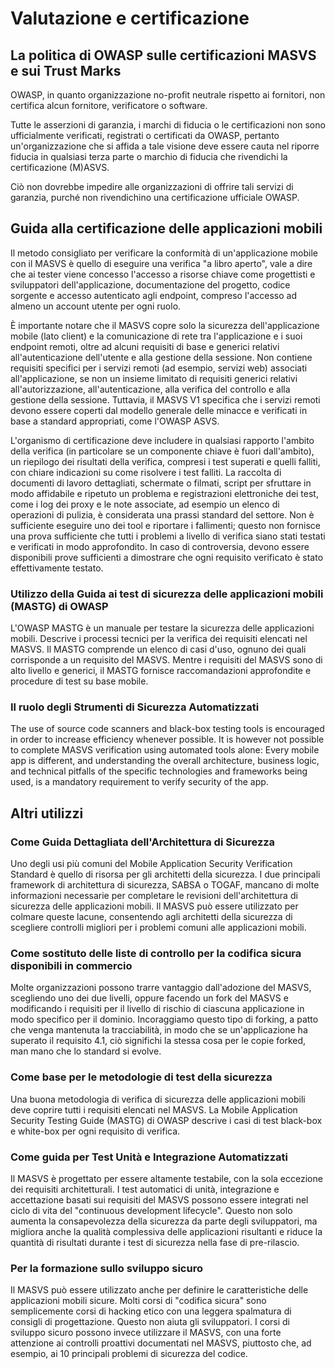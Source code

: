 # Valutazione e certificazione

## La politica di OWASP sulle certificazioni MASVS e sui Trust Marks

OWASP, in quanto organizzazione no-profit neutrale rispetto ai fornitori, non certifica alcun fornitore, verificatore o software.

Tutte le asserzioni di garanzia, i marchi di fiducia o le certificazioni non sono ufficialmente verificati, registrati o certificati da OWASP, pertanto un'organizzazione che si affida a tale visione deve essere cauta nel riporre fiducia in qualsiasi terza parte o marchio di fiducia che rivendichi la certificazione (M)ASVS.

Ciò non dovrebbe impedire alle organizzazioni di offrire tali servizi di garanzia, purché non rivendichino una certificazione ufficiale OWASP.

## Guida alla certificazione delle applicazioni mobili

Il metodo consigliato per verificare la conformità di un'applicazione mobile con il MASVS è quello di eseguire una verifica "a libro aperto", vale a dire che ai tester viene concesso l'accesso a risorse chiave come progettisti e sviluppatori dell'applicazione, documentazione del progetto, codice sorgente e accesso autenticato agli endpoint, compreso l'accesso ad almeno un account utente per ogni ruolo.

È importante notare che il MASVS copre solo la sicurezza dell'applicazione mobile (lato client) e la comunicazione di rete tra l'applicazione e i suoi endpoint remoti, oltre ad alcuni requisiti di base e generici relativi all'autenticazione dell'utente e alla gestione della sessione. Non contiene requisiti specifici per i servizi remoti (ad esempio, servizi web) associati all'applicazione, se non un insieme limitato di requisiti generici relativi all'autorizzazione, all'autenticazione, alla verifica del controllo e alla gestione della sessione. Tuttavia, il MASVS V1 specifica che i servizi remoti devono essere coperti dal modello generale delle minacce e verificati in base a standard appropriati, come l'OWASP ASVS.

L'organismo di certificazione deve includere in qualsiasi rapporto l'ambito della verifica (in particolare se un componente chiave è fuori dall'ambito), un riepilogo dei risultati della verifica, compresi i test superati e quelli falliti, con chiare indicazioni su come risolvere i test falliti. La raccolta di documenti di lavoro dettagliati, schermate o filmati, script per sfruttare in modo affidabile e ripetuto un problema e registrazioni elettroniche dei test, come i log dei proxy e le note associate, ad esempio un elenco di operazioni di pulizia, è considerata una prassi standard del settore. Non è sufficiente eseguire uno dei tool e riportare i fallimenti; questo non fornisce una prova sufficiente che tutti i problemi a livello di verifica siano stati testati e verificati in modo approfondito. In caso di controversia, devono essere disponibili prove sufficienti a dimostrare che ogni requisito verificato è stato effettivamente testato.

### Utilizzo della Guida ai test di sicurezza delle applicazioni mobili (MASTG) di OWASP

L'OWASP MASTG è un manuale per testare la sicurezza delle applicazioni mobili. Descrive i processi tecnici per la verifica dei requisiti elencati nel MASVS. Il MASTG comprende un elenco di casi d'uso, ognuno dei quali corrisponde a un requisito del MASVS. Mentre i requisiti del MASVS sono di alto livello e generici, il MASTG fornisce raccomandazioni approfondite e procedure di test su base mobile.

### Il ruolo degli Strumenti di Sicurezza Automatizzati

The use of source code scanners and black-box testing tools is encouraged in order to increase efficiency whenever possible. It is however not possible to complete MASVS verification using automated tools alone: Every mobile app is different, and understanding the overall architecture, business logic, and technical pitfalls of the specific technologies and frameworks being used, is a mandatory requirement to verify security of the app.

## Altri utilizzi

### Come Guida Dettagliata dell'Architettura di Sicurezza

Uno degli usi più comuni del Mobile Application Security Verification Standard è quello di risorsa per gli architetti della sicurezza. I due principali framework di architettura di sicurezza, SABSA o TOGAF, mancano di molte informazioni necessarie per completare le revisioni dell'architettura di sicurezza delle applicazioni mobili. Il MASVS può essere utilizzato per colmare queste lacune, consentendo agli architetti della sicurezza di scegliere controlli migliori per i problemi comuni alle applicazioni mobili.

### Come sostituto delle liste di controllo per la codifica sicura disponibili in commercio

Molte organizzazioni possono trarre vantaggio dall'adozione del MASVS, scegliendo uno dei due livelli, oppure facendo un fork del MASVS e modificando i requisiti per il livello di rischio di ciascuna applicazione in modo specifico per il dominio. Incoraggiamo questo tipo di forking, a patto che venga mantenuta la tracciabilità, in modo che se un'applicazione ha superato il requisito 4.1, ciò significhi la stessa cosa per le copie forked, man mano che lo standard si evolve.

### Come base per le metodologie di test della sicurezza

Una buona metodologia di verifica di sicurezza delle applicazioni mobili deve coprire tutti i requisiti elencati nel MASVS. La Mobile Application Security Testing Guide (MASTG) di OWASP descrive i casi di test black-box e white-box per ogni requisito di verifica.

### Come guida per Test Unità e Integrazione Automatizzati

Il MASVS è progettato per essere altamente testabile, con la sola eccezione dei requisiti architetturali. I test automatici di unità, integrazione e accettazione basati sui requisiti del MASVS possono essere integrati nel ciclo di vita del "continuous development lifecycle". Questo non solo aumenta la consapevolezza della sicurezza da parte degli sviluppatori, ma migliora anche la qualità complessiva delle applicazioni risultanti e riduce la quantità di risultati durante i test di sicurezza nella fase di pre-rilascio.

### Per la formazione sullo sviluppo sicuro

Il MASVS può essere utilizzato anche per definire le caratteristiche delle applicazioni mobili sicure. Molti corsi di "codifica sicura" sono semplicemente corsi di hacking etico con una leggera spalmatura di consigli di progettazione. Questo non aiuta gli sviluppatori. I corsi di sviluppo sicuro possono invece utilizzare il MASVS, con una forte attenzione ai controlli proattivi documentati nel MASVS, piuttosto che, ad esempio, ai 10 principali problemi di sicurezza del codice.
